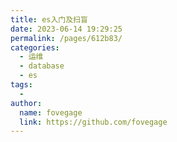 ```yaml
---
title: es入门及扫盲
date: 2023-06-14 19:29:25
permalink: /pages/612b83/
categories:
  - 运维
  - database
  - es
tags:
  - 
author: 
  name: fovegage
  link: https://github.com/fovegage
---
```

